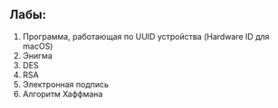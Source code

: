## Лабы:

1. Программа, работающая по UUID устройства (Hardware ID для macOS)
2. Энигма
3. DES
4. RSA
5. Электронная подпись
6. Алгоритм Хаффмана
